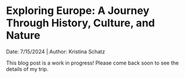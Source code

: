 # Exploring Europe: A Journey Through History, Culture, and Nature

<span class="subtitle">
Date: 7/15/2024 | Author: Kristina Schatz
</span>

This blog post is a work in progress! Please come back soon to see the details of my trip.
